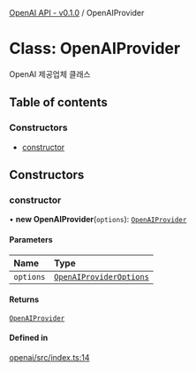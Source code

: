 [OpenAI API - v0.1.0](../README.md) / OpenAIProvider

# Class: OpenAIProvider

OpenAI 제공업체 클래스

## Table of contents

### Constructors

- [constructor](OpenAIProvider.md#constructor)

## Constructors

### <a id="constructor" name="constructor"></a> constructor

• **new OpenAIProvider**(`options`): [`OpenAIProvider`](OpenAIProvider.md)

#### Parameters

| Name | Type |
| :------ | :------ |
| `options` | [`OpenAIProviderOptions`](../interfaces/OpenAIProviderOptions.md) |

#### Returns

[`OpenAIProvider`](OpenAIProvider.md)

#### Defined in

[openai/src/index.ts:14](https://github.com/robotaio/robota/blob/main/packages/openai/src/index.ts#L14)
